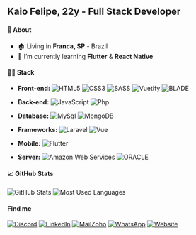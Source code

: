 ## Kaio Felipe, 22y - Full Stack Developer

#### 📖 About

- 🏠 Living in <b>Franca, SP</b> - Brazil
- 🌱  I’m currently learning <b>Flutter</b> & <b>React Native</b>

#### 👨‍💻 Stack

- <b>Front-end:</b>
![HTML5](https://img.shields.io/badge/HTML5-E34F26?style=for-the-badge&logo=html5&logoColor=white)
![CSS3](https://img.shields.io/badge/CSS3-1572B6?style=for-the-badge&logo=css3&logoColor=white)
![SASS](https://img.shields.io/badge/SASS-CC6699?style=for-the-badge&logo=sass&logoColor=white)
![Vuetify](https://img.shields.io/badge/vuetify-1867C0?style=for-the-badge&logo=vuetify&logoColor=white)
![BLADE](https://img.shields.io/badge/blade-FF2D20?style=for-the-badge&logo=laravel&logoColor=white)
 
- <b>Back-end:</b>
![JavaScript](https://img.shields.io/badge/Javascript-F7DF1E?style=for-the-badge&logo=javascript&logoColor=black)
![Php](https://img.shields.io/badge/PHP-777BB4?style=for-the-badge&logo=php&logoColor=white)

- <b>Database:</b>
![MySql](https://img.shields.io/badge/MySQL-000000?style=for-the-badge&logo=mysql&logoColor=white)
![MongoDB](https://img.shields.io/badge/MongoDB-4EA94B?style=for-the-badge&logo=mongodb&logoColor=white)
	
 - <b>Frameworks:</b>
![Laravel](https://img.shields.io/badge/Laravel-FF2D20?style=for-the-badge&logo=laravel&logoColor=white)
![Vue](https://img.shields.io/badge/Vue.js-35495E?style=for-the-badge&logo=vue.js&logoColor=4FC08D)
 
- <b>Mobile:</b>
![Flutter](https://img.shields.io/badge/flutter-02569B?style=for-the-badge&logo=flutter&logoColor=white)
- <b>Server:</b>
![Amazon Web Services](https://img.shields.io/badge/Amazon_AWS-232F3E?style=for-the-badge&logo=amazon-aws&logoColor=white)
![ORACLE](https://img.shields.io/badge/ORACLE-C84734?style=for-the-badge&logo=oracle&logoColor=white)
#### 📈 GitHub Stats

![GitHub Stats](https://github-readme-stats.vercel.app/api?username=kaiofgl&show_icons=true&hide_border=true&bg_color=212121&text_color=f4f5f6&title_color=5CFFFC&icon_color=5CFFFC)
![Most Used Languages](https://github-readme-stats.vercel.app/api/top-langs/?username=kaiofgl&layout=compact&hide_border=true&bg_color=212121&text_color=f4f5f6&title_color=5CFFFC)


#### Find me

[![Discord](https://img.shields.io/badge/Discord-7289DA?style=for-the-badge&logo=discord&logoColor=white)](https://discord.com/users/376066945381957643)
[![LinkedIn](https://img.shields.io/badge/LinkedIn-0077B5?style=for-the-badge&logo=linkedin&logoColor=white)](https://www.linkedin.com/in/kaio-felipe-dev/)
[![MailZoho](	https://img.shields.io/badge/EMAIL-D14836?style=for-the-badge&logo=mail.ru&logoColor=white)](mailto:the.contato@kaiofelipe.dev)
[![WhatsApp](	https://img.shields.io/badge/WhatsApp-25D366?style=for-the-badge&logo=Whatsapp&logoColor=white)](https://api.whatsapp.com/send?phone=5516991749905&text=Ol%C3%A1%2C%20entrei%20em%20contato%20com%20voc%C3%AA%20atrav%C3%A9s%20do%20link%20no%20seu%20GitHub.)
[![Website](	https://img.shields.io/badge/www.kaiofelipe.dev-D14836?style=for-the-badge&logo=Headspace&logoColor=white)](https://www.kaiofelipe.dev/)
